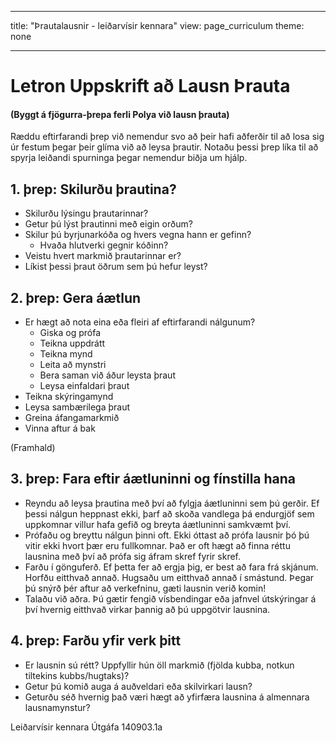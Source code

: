 * * *

title: "Þrautalausnir - leiðarvísir kennara" view: page_curriculum theme: none

* * *

# Letron Uppskrift að Lausn Þrauta

#### (Byggt á fjögurra-þrepa ferli Polya við lausn þrauta)

Ræddu eftirfarandi þrep við nemendur svo að þeir hafi aðferðir til að losa sig úr festum þegar þeir glíma við að leysa þrautir. Notaðu þessi þrep líka til að spyrja leiðandi spurninga þegar nemendur biðja um hjálp.

## 1. þrep: Skilurðu þrautina?

  * Skilurðu lýsingu þrautarinnar?
  * Getur þú lýst þrautinni með eigin orðum?
  * Skilur þú byrjunarkóða og hvers vegna hann er gefinn? 
      * Hvaða hlutverki gegnir kóðinn?
  * Veistu hvert markmið þrautarinnar er?
  * Líkist þessi þraut öðrum sem þú hefur leyst?

## 2. þrep: Gera áætlun

  * Er hægt að nota eina eða fleiri af eftirfarandi nálgunum? 
      * Giska og prófa
      * Teikna uppdrátt
      * Teikna mynd
      * Leita að mynstri
      * Bera saman við áður leysta þraut
      * Leysa einfaldari þraut
  * Teikna skýringamynd
  * Leysa sambærilega þraut
  * Greina áfangamarkmið
  * Vinna aftur á bak

(Framhald)

## 3. þrep: Fara eftir áætluninni og fínstilla hana

  * Reyndu að leysa þrautina með því að fylgja áætluninni sem þú gerðir. Ef þessi nálgun heppnast ekki, þarf að skoða vandlega þá endurgjöf sem uppkomnar villur hafa gefið og breyta áætluninni samkvæmt því.
  * Prófaðu og breyttu nálgun þinni oft. Ekki óttast að prófa lausnir þó þú vitir ekki hvort þær eru fullkomnar. Það er oft hægt að finna réttu lausnina með því að prófa sig áfram skref fyrir skref.
  * Farðu í gönguferð. Ef þetta fer að ergja þig, er best að fara frá skjánum. Horfðu eitthvað annað. Hugsaðu um eitthvað annað í smástund. Þegar þú snýrð þér aftur að verkefninu, gæti lausnin verið komin!
  * Talaðu við aðra. Þú gætir fengið vísbendingar eða jafnvel útskýringar á því hvernig eitthvað virkar þannig að þú uppgötvir lausnina.

## 4. þrep: Farðu yfir verk þitt

  * Er lausnin sú rétt? Uppfyllir hún öll markmið (fjölda kubba, notkun tiltekins kubbs/hugtaks)?
  * Getur þú komið auga á auðveldari eða skilvirkari lausn?
  * Geturðu séð hvernig það væri hægt að yfirfæra lausnina á almennara lausnamynstur?

Leiðarvísir kennara Útgáfa 140903.1a